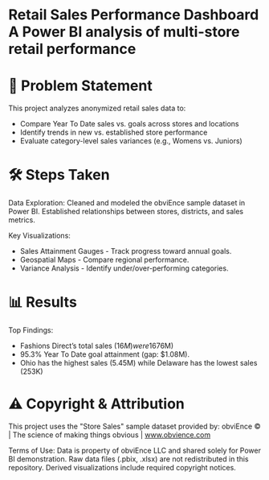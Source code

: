 **Retail Sales Performance Dashboard
A Power BI analysis of multi-store retail performance**
=

📌 Problem Statement
=
This project analyzes anonymized retail sales data to:
- Compare Year To Date sales vs. goals across stores and locations
- Identify trends in new vs. established store performance
- Evaluate category-level sales variances (e.g., Womens vs. Juniors)

🛠️ Steps Taken
=
Data Exploration:
Cleaned and modeled the obviEnce sample dataset in Power BI.
Established relationships between stores, districts, and sales metrics.

Key Visualizations:
- Sales Attainment Gauges - Track progress toward annual goals.
- Geospatial Maps - Compare regional performance.
- Variance Analysis - Identify under/over-performing categories.

📊 Results
=
Top Findings:
- Fashions Direct’s total sales ($16M) were 167% higher than Lindseys ($6M)
- 95.3% Year To Date goal attainment (gap: $1.08M).
- Ohio has the highest sales (5.45M) while Delaware has the lowest sales (253K)
  
⚠️ Copyright & Attribution
=
This project uses the "Store Sales" sample dataset provided by:
obviEnce © | The science of making things obvious | www.obvience.com  

Terms of Use:
Data is property of obviEnce LLC and shared solely for Power BI demonstration.
Raw data files (.pbix, .xlsx) are not redistributed in this repository.
Derived visualizations include required copyright notices.
